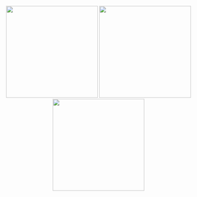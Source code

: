 <p align="center">
  <img src="https://user-images.githubusercontent.com/627794/87238023-326cf400-c3cb-11ea-8876-2887bcf126cb.gif" width="250">
  <img src="https://user-images.githubusercontent.com/627794/87238105-406f4480-c3cc-11ea-9bd8-0d9469ed11f8.gif" width="250">
  <img src="https://user-images.githubusercontent.com/627794/87238424-61399900-c3d0-11ea-9927-ce8a39cd735c.gif" width="250">
</p>
